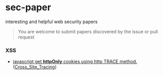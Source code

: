 # sec-paper
interesting and helpful web security papers

> You are welcome to submit papers discovered by the issue or pull request

### XSS

- [javascript get **httpOnly** cookies using http TRACE method.](https://www.cgisecurity.com/whitehat-mirror/WhitePaper_screen.pdf) ([Cross_Site_Tracing](https://owasp.org/www-community/attacks/Cross_Site_Tracing))

